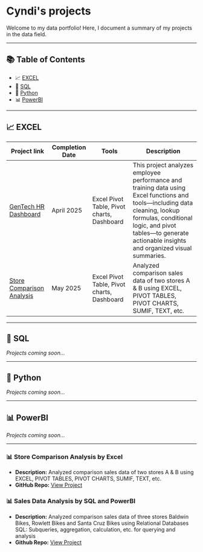 # Cyndi's projects

Welcome to my data portfolio! Here, I document a summary of my projects in the data field.

---

## 📚 Table of Contents

- 📈 [EXCEL](#-excel) 
- 🧮 [SQL](#-sql)  
- 🐍 [Python](#-python)  
- 📊 [PowerBI](#-tableau)  

---

## 📈 EXCEL

| Project link | Completion Date | Tools | Description |
|--------|------------------|--------|-------------|
| [GenTech HR Dashboard](https://github.com/cyndishan/hr-dashboard) | April 2025 | Excel Pivot Table, Pivot charts, Dashboard | This project analyzes employee performance and training data using Excel functions and tools—including data cleaning, lookup formulas, conditional logic, and pivot tables—to generate actionable insights and organized visual summaries.|
| [Store Comparison Analysis](https://github.com/cyndishan/sales-analysis-project)| May 2025 | Excel Pivot Table, Pivot charts, Dashboard | Analyzed comparison sales data of two stores A & B using EXCEL, PIVOT TABLES, PIVOT CHARTS, SUMIF, TEXT, etc.|

---

## 🧮 SQL

_Projects coming soon..._

---

## 🐍 Python

_Projects coming soon..._

---

## 📊 PowerBI

_Projects coming soon..._

---


### 📊 Store Comparison Analysis by Excel
- **Description:** Analyzed comparison sales data of two stores A & B using EXCEL, PIVOT TABLES, PIVOT CHARTS, SUMIF, TEXT, etc.
- **GitHub Repo:** [View Project](https://github.com/cyndishan/sales-analysis-project)

### 📊 Sales Data Analysis by SQL and PowerBI
- **Description:** Analyzed comparison sales data of three stores Baldwin Bikes, Rowlett Bikes and Santa Cruz Bikes using Relational Databases SQL: Subqueries, aggregation, calculation, etc. for querying and analysis
- **Github Repo:** [View Project](https://github.com/cyndishan/sales-analysis-project-sql)
